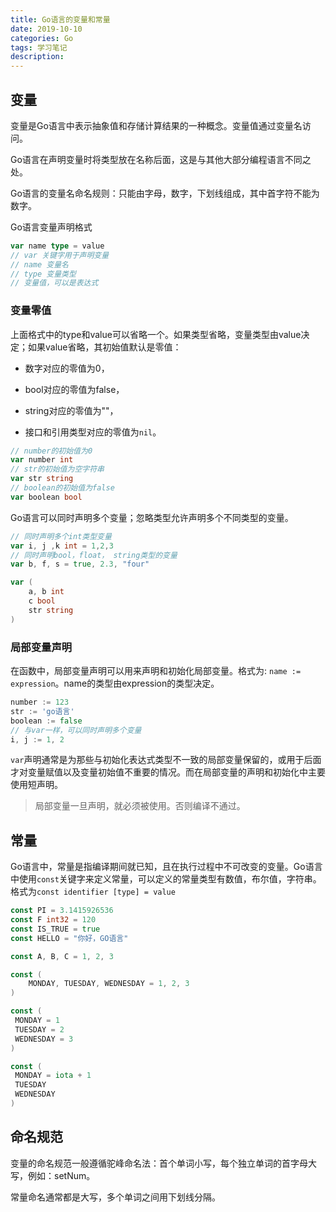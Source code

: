 ```yaml
---
title: Go语言的变量和常量
date: 2019-10-10
categories: Go
tags: 学习笔记
description: 
---
```


## 变量

变量是Go语言中表示抽象值和存储计算结果的一种概念。变量值通过变量名访问。

Go语言在声明变量时将类型放在名称后面，这是与其他大部分编程语言不同之处。

Go语言的变量名命名规则：只能由字母，数字，下划线组成，其中首字符不能为数字。

Go语言变量声明格式

```go
var name type = value
// var 关键字用于声明变量
// name 变量名
// type 变量类型
// 变量值，可以是表达式
```

### 变量零值

上面格式中的type和value可以省略一个。如果类型省略，变量类型由value决定；如果value省略，其初始值默认是零值：

- 数字对应的零值为0，

- bool对应的零值为false，

- string对应的零值为""，

- 接口和引用类型对应的零值为`nil`。

```go
// number的初始值为0
var number int
// str的初始值为空字符串
var str string
// boolean的初始值为false
var boolean bool
```

Go语言可以同时声明多个变量；忽略类型允许声明多个不同类型的变量。

```go
// 同时声明多个int类型变量
var i, j ,k int = 1,2,3
// 同时声明bool，float， string类型的变量
var b, f, s = true, 2.3, "four"

var (
    a, b int
    c bool
    str string
)
```

### 局部变量声明

在函数中，局部变量声明可以用来声明和初始化局部变量。格式为: `name := expression`。name的类型由expression的类型决定。

```go
number := 123
str := 'go语言'
boolean := false
// 与var一样，可以同时声明多个变量
i, j := 1, 2
```

`var`声明通常是为那些与初始化表达式类型不一致的局部变量保留的，或用于后面才对变量赋值以及变量初始值不重要的情况。而在局部变量的声明和初始化中主要使用短声明。

> 局部变量一旦声明，就必须被使用。否则编译不通过。

## 常量

Go语言中，常量是指编译期间就已知，且在执行过程中不可改变的变量。Go语言中使用`const`关键字来定义常量，可以定义的常量类型有数值，布尔值，字符串。格式为`const identifier [type] = value`

```go
const PI = 3.1415926536
const F int32 = 120
const IS_TRUE = true
const HELLO = "你好，GO语言"

const A, B, C = 1, 2, 3

const (
    MONDAY, TUESDAY, WEDNESDAY = 1, 2, 3
)

const (
 MONDAY = 1
 TUESDAY = 2
 WEDNESDAY = 3
)

const (
 MONDAY = iota + 1
 TUESDAY
 WEDNESDAY
)
```

## 命名规范

变量的命名规范一般遵循驼峰命名法：首个单词小写，每个独立单词的首字母大写，例如：setNum。

常量命名通常都是大写，多个单词之间用下划线分隔。
